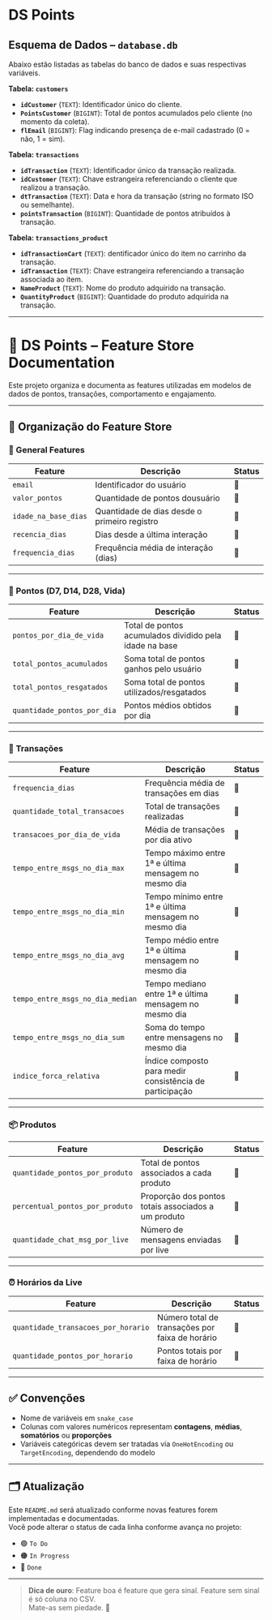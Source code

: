 # DS Points

## **Esquema de Dados – `database.db`**

Abaixo estão listadas as tabelas do banco de dados e suas respectivas variáveis.

**Tabela: `customers`**

- **`idCustomer`** (`TEXT`): Identificador único do cliente.
- **`PointsCustomer`** (`BIGINT`): Total de pontos acumulados pelo cliente (no momento da coleta).
- **`flEmail`** (`BIGINT`): Flag indicando presença de e-mail cadastrado (0 = não, 1 = sim).

**Tabela: `transactions`**

- **`idTransaction`** (`TEXT`): Identificador único da transação realizada.
- **`idCustomer`** (`TEXT`): Chave estrangeira referenciando o cliente que realizou a transação.
- **`dtTransaction`** (`TEXT`): Data e hora da transação (string no formato ISO ou semelhante).
- **`pointsTransaction`** (`BIGINT`): Quantidade de pontos atribuídos à transação.

**Tabela: `transactions_product`**

- **`idTransactionCart`** (`TEXT`): dentificador único do item no carrinho da transação.
- **`idTransaction`** (`TEXT`): Chave estrangeira referenciando a transação associada ao item.
- **`NameProduct`** (`TEXT`): Nome do produto adquirido na transação.
- **`QuantityProduct`** (`BIGINT`): Quantidade do produto adquirida na transação.

---

# 🧠 DS Points – Feature Store Documentation

Este projeto organiza e documenta as features utilizadas em modelos de dados de pontos, transações, comportamento e engajamento.

---

## 🧩 Organização do Feature Store

### 📁 General Features

| Feature              | Descrição                                    | Status |
| -------------------- | -------------------------------------------- | ------ |
| `email`              | Identificador do usuário                     | 🔴     |
| `valor_pontos`       | Quantidade de pontos dousuário               | 🔴     |
| `idade_na_base_dias` | Quantidade de dias desde o primeiro registro | 🔴     |
| `recencia_dias`      | Dias desde a última interação                | 🔴     |
| `frequencia_dias`    | Frequência média de interação (dias)         | 🔴     |

---

### 🎯 Pontos (D7, D14, D28, Vida)

| Feature                     | Descrição                                              | Status |
| --------------------------- | ------------------------------------------------------ | ------ |
| `pontos_por_dia_de_vida`    | Total de pontos acumulados dividido pela idade na base | 🔴     |
| `total_pontos_acumulados`   | Soma total de pontos ganhos pelo usuário               | 🔴     |
| `total_pontos_resgatados`   | Soma total de pontos utilizados/resgatados             | 🔴     |
| `quantidade_pontos_por_dia` | Pontos médios obtidos por dia                          | 🔴     |

---

### 🛒 Transações

| Feature                          | Descrição                                               | Status |
| -------------------------------- | ------------------------------------------------------- | ------ |
| `frequencia_dias`                | Frequência média de transações em dias                  | 🔴     |
| `quantidade_total_transacoes`    | Total de transações realizadas                          | 🔴     |
| `transacoes_por_dia_de_vida`     | Média de transações por dia ativo                       | 🔴     |
| `tempo_entre_msgs_no_dia_max`    | Tempo máximo entre 1ª e última mensagem no mesmo dia    | 🔴     |
| `tempo_entre_msgs_no_dia_min`    | Tempo mínimo entre 1ª e última mensagem no mesmo dia    | 🔴     |
| `tempo_entre_msgs_no_dia_avg`    | Tempo médio entre 1ª e última mensagem no mesmo dia     | 🔴     |
| `tempo_entre_msgs_no_dia_median` | Tempo mediano entre 1ª e última mensagem no mesmo dia   | 🔴     |
| `tempo_entre_msgs_no_dia_sum`    | Soma do tempo entre mensagens no mesmo dia              | 🔴     |
| `indice_forca_relativa`          | Índice composto para medir consistência de participação | 🔴     |

---

### 📦 Produtos

| Feature                         | Descrição                                           | Status |
| ------------------------------- | --------------------------------------------------- | ------ |
| `quantidade_pontos_por_produto` | Total de pontos associados a cada produto           | 🔴     |
| `percentual_pontos_por_produto` | Proporção dos pontos totais associados a um produto | 🔴     |
| `quantidade_chat_msg_por_live`  | Número de mensagens enviadas por live               | 🔴     |

---

### ⏰ Horários da Live

| Feature                             | Descrição                                       | Status |
| ----------------------------------- | ----------------------------------------------- | ------ |
| `quantidade_transacoes_por_horario` | Número total de transações por faixa de horário | 🔴     |
| `quantidade_pontos_por_horario`     | Pontos totais por faixa de horário              | 🔴     |

---

## ✅ Convenções

- Nome de variáveis em `snake_case`
- Colunas com valores numéricos representam **contagens**, **médias**, **somatórios** ou **proporções**
- Variáveis categóricas devem ser tratadas via `OneHotEncoding` ou `TargetEncoding`, dependendo do modelo

---

## 🗂️ Atualização

Este `README.md` será atualizado conforme novas features forem implementadas e documentadas.  
Você pode alterar o status de cada linha conforme avança no projeto:

- 🟢 `To Do`
- 🟠 `In Progress`
- 🔴 `Done`

---

> **Dica de ouro**: Feature boa é feature que gera sinal. Feature sem sinal é só coluna no CSV.  
> Mate-as sem piedade. 🧹
